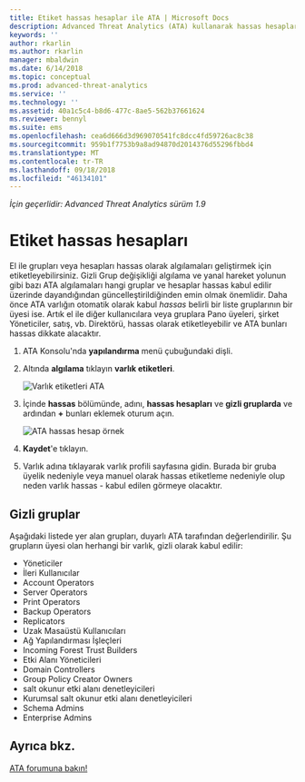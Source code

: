 ```yaml
---
title: Etiket hassas hesaplar ile ATA | Microsoft Docs
description: Advanced Threat Analytics (ATA) kullanarak hassas hesapları etiketi açıklar
keywords: ''
author: rkarlin
ms.author: rkarlin
manager: mbaldwin
ms.date: 6/14/2018
ms.topic: conceptual
ms.prod: advanced-threat-analytics
ms.service: ''
ms.technology: ''
ms.assetid: 40a1c5c4-b8d6-477c-8ae5-562b37661624
ms.reviewer: bennyl
ms.suite: ems
ms.openlocfilehash: cea6d666d3d969070541fc8dcc4fd59726ac8c38
ms.sourcegitcommit: 959b1f7753b9a8ad94870d2014376d55296fbbd4
ms.translationtype: MT
ms.contentlocale: tr-TR
ms.lasthandoff: 09/18/2018
ms.locfileid: "46134101"
---
```

*İçin geçerlidir: Advanced Threat Analytics sürüm 1.9*



# <a name="tag-sensitive-accounts"></a>Etiket hassas hesapları

El ile grupları veya hesapları hassas olarak algılamaları geliştirmek için etiketleyebilirsiniz. Gizli Grup değişikliği algılama ve yanal hareket yolunun gibi bazı ATA algılamaları hangi gruplar ve hesaplar hassas kabul edilir üzerinde dayandığından güncelleştirildiğinden emin olmak önemlidir. Daha önce ATA varlığın otomatik olarak kabul *hassas* belirli bir liste gruplarının bir üyesi ise. Artık el ile diğer kullanıcılara veya gruplara Pano üyeleri, şirket Yöneticiler, satış, vb. Direktörü, hassas olarak etiketleyebilir ve ATA bunları hassas dikkate alacaktır.

1.  ATA Konsolu'nda **yapılandırma** menü çubuğundaki dişli.

2.  Altında **algılama** tıklayın **varlık etiketleri**.

    ![Varlık etiketleri ATA](media/entity-tags.png)

3.  İçinde **hassas** bölümünde, adını, **hassas hesapları** ve **gizli gruplarda** ve ardından **+** bunları eklemek oturum açın.

    ![ATA hassas hesap örnek](media/sensitive-account-sample.png)

4. **Kaydet**'e tıklayın.

5. Varlık adına tıklayarak varlık profili sayfasına gidin. Burada bir gruba üyelik nedeniyle veya manuel olarak hassas etiketleme nedeniyle olup neden varlık hassas - kabul edilen görmeye olacaktır.


## <a name="sensitive-groups"></a>Gizli gruplar

Aşağıdaki listede yer alan grupları, duyarlı ATA tarafından değerlendirilir. Şu grupların üyesi olan herhangi bir varlık, gizli olarak kabul edilir:

-   Yöneticiler
-   İleri Kullanıcılar
-   Account Operators
-   Server Operators
-   Print Operators
-   Backup Operators
-   Replicators
-   Uzak Masaüstü Kullanıcıları 
-   Ağ Yapılandırması İşleçleri 
-   Incoming Forest Trust Builders
-   Etki Alanı Yöneticileri
-   Domain Controllers
-   Group Policy Creator Owners 
-   salt okunur etki alanı denetleyicileri 
-   Kurumsal salt okunur etki alanı denetleyicileri 
-   Schema Admins 
-   Enterprise Admins
     
## <a name="see-also"></a>Ayrıca bkz.
[ATA forumuna bakın!](https://social.technet.microsoft.com/Forums/security/home?forum=mata)

